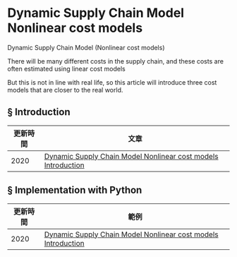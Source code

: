 # Dynamic Supply Chain Model Nonlinear cost models
Dynamic Supply Chain Model (Nonlinear cost models)

There will be many different costs in the supply chain, and these costs are often estimated using linear cost models  

But this is not in line with real life, so this article will introduce three cost models that are closer to the real world.

## § Introduction
|更新時間|文章|
|---|---|
|2020|[Dynamic Supply Chain Model Nonlinear cost models Introduction](https://github.com/wutsungyu/Dynamic-Supply-Chain-Model-Nonlinear-cost-models/blob/master/Dynamic%20Supply%20Chain%20Model%20Nonlinear%20cost%20models%20intro.md)|


## § Implementation with Python

|更新時間|範例|
|---|---|
|2020|[Dynamic Supply Chain Model Nonlinear cost models Introduction](https://github.com/wutsungyu/Dynamic-Supply-Chain-Model-Nonlinear-cost-models/tree/master/Eexample)|






